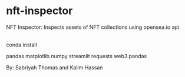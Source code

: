 # nft-inspector
NFT Inspector: Inspects assets of NFT collections using opensea.io api<br><br>



conda install

pandas
matplotlib
numpy
streamlit
requests
web3
pandas

By: Sabriyah Thomas and Kalim Hassan

